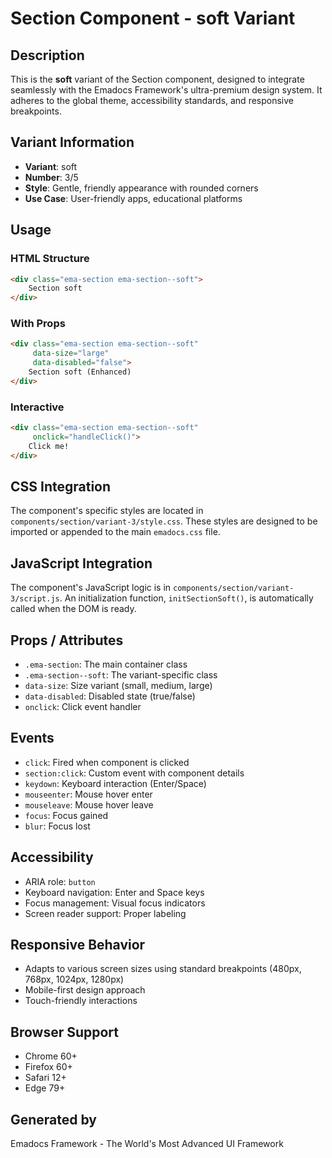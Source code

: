 # Section Component - soft Variant

## Description
This is the **soft** variant of the Section component, designed to integrate seamlessly with the Emadocs Framework's ultra-premium design system. It adheres to the global theme, accessibility standards, and responsive breakpoints.

## Variant Information
- **Variant**: soft
- **Number**: 3/5
- **Style**: Gentle, friendly appearance with rounded corners
- **Use Case**: User-friendly apps, educational platforms

## Usage

### HTML Structure
```html
<div class="ema-section ema-section--soft">
    Section soft
</div>
```

### With Props
```html
<div class="ema-section ema-section--soft" 
     data-size="large" 
     data-disabled="false">
    Section soft (Enhanced)
</div>
```

### Interactive
```html
<div class="ema-section ema-section--soft" 
     onclick="handleClick()">
    Click me!
</div>
```

## CSS Integration
The component's specific styles are located in `components/section/variant-3/style.css`. These styles are designed to be imported or appended to the main `emadocs.css` file.

## JavaScript Integration
The component's JavaScript logic is in `components/section/variant-3/script.js`. An initialization function, `initSectionSoft()`, is automatically called when the DOM is ready.

## Props / Attributes
- `.ema-section`: The main container class
- `.ema-section--soft`: The variant-specific class
- `data-size`: Size variant (small, medium, large)
- `data-disabled`: Disabled state (true/false)
- `onclick`: Click event handler

## Events
- `click`: Fired when component is clicked
- `section:click`: Custom event with component details
- `keydown`: Keyboard interaction (Enter/Space)
- `mouseenter`: Mouse hover enter
- `mouseleave`: Mouse hover leave
- `focus`: Focus gained
- `blur`: Focus lost

## Accessibility
- ARIA role: `button`
- Keyboard navigation: Enter and Space keys
- Focus management: Visual focus indicators
- Screen reader support: Proper labeling

## Responsive Behavior
- Adapts to various screen sizes using standard breakpoints (480px, 768px, 1024px, 1280px)
- Mobile-first design approach
- Touch-friendly interactions

## Browser Support
- Chrome 60+
- Firefox 60+
- Safari 12+
- Edge 79+

## Generated by
Emadocs Framework - The World's Most Advanced UI Framework
